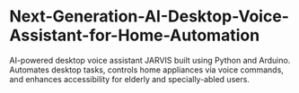 # Next-Generation-AI-Desktop-Voice-Assistant-for-Home-Automation
AI-powered desktop voice assistant JARVIS built using Python and Arduino. Automates desktop tasks, controls home appliances via voice commands, and enhances accessibility for elderly and specially-abled users.
